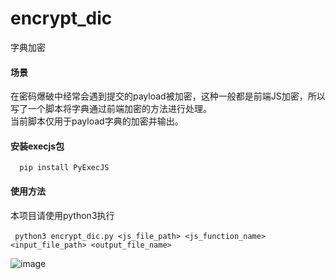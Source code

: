 # encrypt_dic
字典加密
#### 场景
在密码爆破中经常会遇到提交的payload被加密，这种一般都是前端JS加密，所以写了一个脚本将字典通过前端加密的方法进行处理。
<br />当前脚本仅用于payload字典的加密并输出。<br />

#### 安装execjs包
 `  pip install PyExecJS`
#### 使用方法
本项目请使用python3执行<br /><br />
` python3 encrypt_dic.py <js_file_path> <js_function_name> <input_file_path> <output_file_name>`

![image](https://github.com/kidll/encrypt_dic/assets/48195024/6f223989-10bb-4582-aadc-6180544c1e53)
